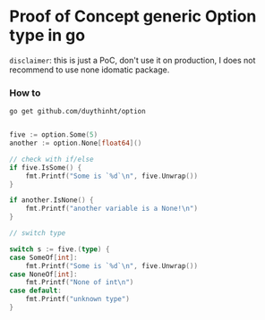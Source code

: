 # Proof of Concept generic Option type in go

`disclaimer`: this is just a PoC, don't use it on production, I does not recommend to use none idomatic package.


### How to

```
go get github.com/duythinht/option
```

```go

five := option.Some(5)
another := option.None[float64]()

// check with if/else
if five.IsSome() {
    fmt.Printf("Some is `%d`\n", five.Unwrap())
}

if another.IsNone() {
    fmt.Printf("another variable is a None!\n")
}

// switch type

switch s := five.(type) {
case SomeOf[int]:
    fmt.Printf("Some is `%d`\n", five.Unwrap())
case NoneOf[int]:
    fmt.Printf("None of int\n")
case default:
    fmt.Printf("unknown type")
}

```
